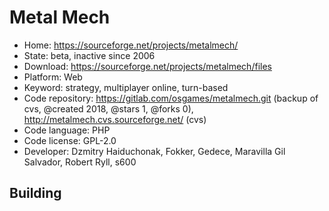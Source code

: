 # Metal Mech

- Home: https://sourceforge.net/projects/metalmech/
- State: beta, inactive since 2006
- Download: https://sourceforge.net/projects/metalmech/files
- Platform: Web
- Keyword: strategy, multiplayer online, turn-based
- Code repository: https://gitlab.com/osgames/metalmech.git (backup of cvs, @created 2018, @stars 1, @forks 0), http://metalmech.cvs.sourceforge.net/ (cvs)
- Code language: PHP
- Code license: GPL-2.0
- Developer: Dzmitry Haiduchonak, Fokker, Gedece, Maravilla Gil Salvador, Robert Ryll, s600

## Building
